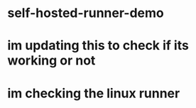 # self-hosted-runner-demo
# im updating this to check if its working or not 
# im checking the linux runner
